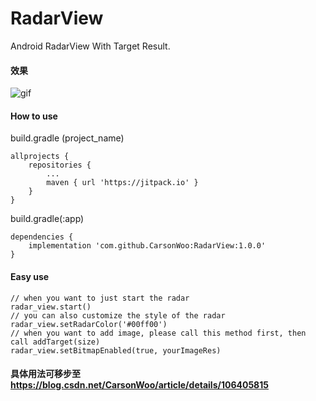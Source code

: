 # RadarView
Android RadarView With Target Result.

#### 效果
![gif](https://img-blog.csdnimg.cn/20200528151838263.gif)

#### How to use

build.gradle (project_name)
```
allprojects {
    repositories {
        ...
        maven { url 'https://jitpack.io' }
    }
}
```

build.gradle(:app)
``` 
dependencies {
    implementation 'com.github.CarsonWoo:RadarView:1.0.0'
}
```


#### Easy use

```
// when you want to just start the radar
radar_view.start()
// you can also customize the style of the radar 
radar_view.setRadarColor('#00ff00')
// when you want to add image, please call this method first, then call addTarget(size)
radar_view.setBitmapEnabled(true, yourImageRes)
```

#### 具体用法可移步至 https://blog.csdn.net/CarsonWoo/article/details/106405815

